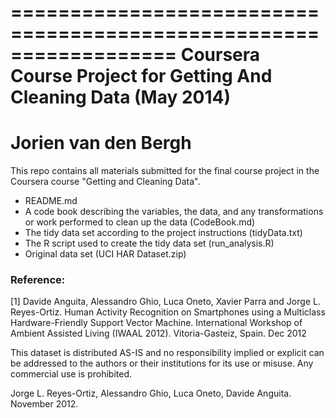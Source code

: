 ==================================================================
Coursera Course Project for Getting And Cleaning Data (May 2014)
==================================================================
Jorien van den Bergh
==================================================================

This repo contains all materials submitted for the final course project in the Coursera course "Getting and Cleaning Data".

* README.md
* A code book describing the variables, the data, and any transformations or work performed to clean up the data (CodeBook.md)
* The tidy data set according to the project instructions (tidyData.txt)
* The R script used to create the tidy data set (run_analysis.R)
* Original data set (UCI HAR Dataset.zip)



### Reference:
[1] Davide Anguita, Alessandro Ghio, Luca Oneto, Xavier Parra and Jorge L. Reyes-Ortiz. Human Activity Recognition on Smartphones using a Multiclass Hardware-Friendly Support Vector Machine. International Workshop of Ambient Assisted Living (IWAAL 2012). Vitoria-Gasteiz, Spain. Dec 2012

This dataset is distributed AS-IS and no responsibility implied or explicit can be addressed to the authors or their institutions for its use or misuse. Any commercial use is prohibited.

Jorge L. Reyes-Ortiz, Alessandro Ghio, Luca Oneto, Davide Anguita. November 2012.
